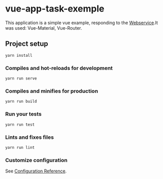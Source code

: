 # vue-app-task-exemple
This application is a simple vue example, responding to the [Webservice](https://github.com/igorraphael/webservice-php-app-todo).It was used: Vue-Material, Vue-Router.

## Project setup
```
yarn install
```

### Compiles and hot-reloads for development
```
yarn run serve
```

### Compiles and minifies for production
```
yarn run build
```

### Run your tests
```
yarn run test
```

### Lints and fixes files
```
yarn run lint
```

### Customize configuration
See [Configuration Reference](https://cli.vuejs.org/config/).
